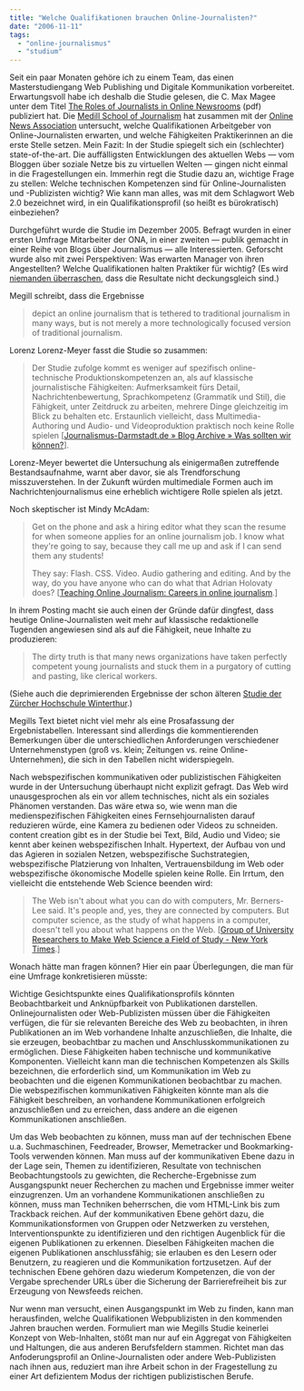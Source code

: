 ```yaml
---
title: "Welche Qualifikationen brauchen Online-Journalisten?"
date: "2006-11-11"
tags: 
  - "online-journalismus"
  - "studium"
---
```


Seit ein paar Monaten gehöre ich zu einem Team, das einen Masterstudiengang Web Publishing und Digitale Kommunikation vorbereitet. Erwartungsvoll habe ich deshalb die Studie gelesen, die C. Max Magee unter dem Titel [The Roles of Journalists in Online Newsrooms](http://journalist.org/news/archives/MedillOnlineJobSurvey-final.pdf) (pdf) publiziert hat. Die [Medill School of Journalism](http://www.medill.northwestern.edu/medill/) hat zusammen mit der [Online News Association](http://www.journalist.org/) untersucht, welche Qualifikationen Arbeitgeber von Online-Journalisten erwarten, und welche Fähigkeiten Praktikerinnen an die erste Stelle setzen. Mein Fazit: In der Studie spiegelt sich ein (schlechter) state-of-the-art. Die auffälligsten Entwicklungen des aktuellen Webs — vom Bloggen über soziale Netze bis zu virtuellen Welten — gingen nicht einmal in die Fragestellungen ein. Immerhin regt die Studie dazu an, wichtige Frage zu stellen: Welche technischen Kompetenzen sind für Online-Journalisten und -Publizisten wichtig? Wie kann man alles, was mit dem Schlagwort Web 2.0 bezeichnet wird, in ein Qualifikationsprofil (so heißt es bürokratisch) einbeziehen?

Durchgeführt wurde die Studie im Dezember 2005. Befragt wurden in einer ersten Umfrage Mitarbeiter der ONA, in einer zweiten — publik gemacht in einer Reihe von Blogs über Journalismus — alle Interessierten. Geforscht wurde also mit zwei Perspektiven: Was erwarten Manager von ihren Angestellten? Welche Qualifikationen halten Praktiker für wichtig? (Es wird [niemanden überraschen](http://www.unitedmedia.com/comics/dilbert/), dass die Resultate nicht deckungsgleich sind.)

Megill schreibt, dass die Ergebnisse

> depict an online journalism that is tethered to traditional journalism in many ways, but is not merely a more technologically focused version of traditional journalism.

Lorenz Lorenz-Meyer fasst die Studie so zusammen:

> Der Studie zufolge kommt es weniger auf spezifisch online-technische Produktionskompetenzen an, als auf klassische journalistische Fähigkeiten: Aufmerksamkeit fürs Detail, Nachrichtenbewertung, Sprachkompetenz (Grammatik und Stil), die Fähigkeit, unter Zeitdruck zu arbeiten, mehrere Dinge gleichzeitig im Blick zu behalten etc. Erstaunlich vielleicht, dass Multimedia-Authoring und Audio- und Videoproduktion praktisch noch keine Rolle spielen \[[Journalismus-Darmstadt.de » Blog Archive » Was sollten wir können?](http://blog.journalismus-darmstadt.de/?p=216 "Journalismus-Darmstadt.de » Blog Archive » Was sollten wir können?")\].

Lorenz-Meyer bewertet die Untersuchung als einigermaßen zutreffende Bestandsaufnahme, warnt aber davor, sie als Trendforschung misszuverstehen. In der Zukunft würden multimediale Formen auch im Nachrichtenjournalismus eine erheblich wichtigere Rolle spielen als jetzt.

Noch skeptischer ist Mindy McAdam:

> Get on the phone and ask a hiring editor what they scan the resume for when someone applies for an online journalism job. I know what they're going to say, because they call me up and ask if I can send them any students!
> 
> They say: Flash. CSS. Video. Audio gathering and editing. And by the way, do you have anyone who can do what that Adrian Holovaty does? \[[Teaching Online Journalism: Careers in online journalism](http://tojou.blogspot.com/2006/11/careers-in-online-journalism.html "Teaching Online Journalism: Careers in online journalism").\]

In ihrem Posting macht sie auch einen der Gründe dafür dingfest, dass heutige Online-Journalisten weit mehr auf klassische redaktionelle Tugenden angewiesen sind als auf die Fähigkeit, neue Inhalte zu produzieren:

> The dirty truth is that many news organizations have taken perfectly competent young journalists and stuck them in a purgatory of cutting and pasting, like clerical workers.

(Siehe auch die deprimierenden Ergebnisse der schon älteren [Studie der Zürcher Hochschule Winterthur](http://www.journalisten.ch/industrynews-de.php?id=4551).)

Megills Text bietet nicht viel mehr als eine Prosafassung der Ergebnistabellen. Interessant sind allerdings die kommentierenden Bemerkungen über die unterschiedlichen Anforderungen verschiedener Unternehmenstypen (groß vs. klein; Zeitungen vs. reine Online-Unternehmen), die sich in den Tabellen nicht widerspiegeln.

Nach webspezifischen kommunikativen oder publizistischen Fähigkeiten wurde in der Untersuchung überhaupt nicht explizit gefragt. Das Web wird unausgesprochen als ein vor allem technisches, nicht als ein soziales Phänomen verstanden. Das wäre etwa so, wie wenn man die medienspezifischen Fähigkeiten eines Fernsehjournalisten darauf reduzieren würde, eine Kamera zu bedienen oder Videos zu schneiden. content creation gibt es in der Studie bei Text, Bild, Audio und Video; sie kennt aber keinen webspezifischen Inhalt. Hypertext, der Aufbau von und das Agieren in sozialen Netzen, webspezifische Suchstrategien, webspezifische Platzierung von Inhalten, Vertrauensbildung im Web oder webspezifische ökonomische Modelle spielen keine Rolle. Ein Irrtum, den vielleicht die entstehende Web Science beenden wird:

> The Web isn't about what you can do with computers, Mr. Berners-Lee said. It's people and, yes, they are connected by computers. But computer science, as the study of what happens in a computer, doesn't tell you about what happens on the Web. \[[Group of University Researchers to Make Web Science a Field of Study - New York Times](http://www.nytimes.com/2006/11/02/technology/02compute.html?ex=1163394000&&en=05964a5d29e1e64a&&ei=5070 "Group of University Researchers to Make Web Science a Field of Study - New York Times").\]

Wonach hätte man fragen können? Hier ein paar Überlegungen, die man für eine Umfrage konkretisieren müsste:

Wichtige Gesichtspunkte eines Qualifikationsprofils könnten Beobachtbarkeit und Anknüpfbarkeit von Publikationen darstellen. Onlinejournalisten oder Web-Publizisten müssen über die Fähigkeiten verfügen, die für sie relevanten Bereiche des Web zu beobachten, in ihren Publikationen an im Web vorhandene Inhalte anzuschließen, die Inhalte, die sie erzeugen, beobachtbar zu machen und Anschlusskommunikationen zu ermöglichen. Diese Fähigkeiten haben technische und kommunikative Komponenten. Vielleicht kann man die technischen Kompetenzen als Skills bezeichnen, die erforderlich sind, um Kommunikation im Web zu beobachten und die eigenen Kommunikationen beobachtbar zu machen. Die webspezifischen kommunikativen Fähigkeiten könnte man als die Fähigkeit beschreiben, an vorhandene Kommunikationen erfolgreich anzuschließen und zu erreichen, dass andere an die eigenen Kommunikationen anschließen.

Um das Web beobachten zu können, muss man auf der technischen Ebene u.a. Suchmaschinen, Feedreader, Browser, Memetracker und Bookmarking-Tools verwenden können. Man muss auf der kommunikativen Ebene dazu in der Lage sein, Themen zu identifizieren, Resultate von technischen Beobachtungstools zu gewichten, die Recherche-Ergebnisse zum Ausgangspunkt neuer Recherchen zu machen und Ergebnisse immer weiter einzugrenzen. Um an vorhandene Kommunikationen anschließen zu können, muss man Techniken beherrschen, die vom HTML-Link bis zum Trackback reichen. Auf der kommunikativen Ebene gehört dazu, die Kommunikationsformen von Gruppen oder Netzwerken zu verstehen, Interventionspunkte zu identifizieren und den richtigen Augenblick für die eigenen Publikationen zu erkennen. Dieselben Fähigkeiten machen die eigenen Publikationen anschlussfähig; sie erlauben es den Lesern oder Benutzern, zu reagieren und die Kommunikation fortzusetzen. Auf der technischen Ebene gehören dazu wiederum Kompetenzen, die von der Vergabe sprechender URLs über die Sicherung der Barrierefreiheit bis zur Erzeugung von Newsfeeds reichen.

Nur wenn man versucht, einen Ausgangspunkt im Web zu finden, kann man herausfinden, welche Qualifikationen Webpublizisten in den kommenden Jahren brauchen werden. Formuliert man wie Megills Studie keinerlei Konzept von Web-Inhalten, stößt man nur auf ein Aggregat von Fähigkeiten und Haltungen, die aus anderen Berufsfeldern stammen. Richtet man das Anfoderungsprofil an Online-Journalisten oder andere Web-Publizisten nach ihnen aus, reduziert man ihre Arbeit schon in der Fragestellung zu einer Art defizientem Modus der richtigen publizistischen Berufe.
